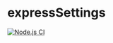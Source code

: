 # expressSettings
[![Node.js CI](https://github.com/1999Python/expressSettings/actions/workflows/node.js.yml/badge.svg)](https://github.com/1999Python/expressSettings/actions/workflows/node.js.yml)
